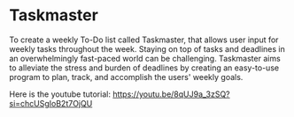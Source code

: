 # Taskmaster
To create a weekly To-Do list called Taskmaster, that allows user input for weekly tasks throughout the week. Staying on top of tasks and deadlines in an overwhelmingly fast-paced world can be challenging. Taskmaster aims to alleviate the stress and burden of deadlines by creating an easy-to-use program to plan, track, and accomplish the users' weekly goals.

Here is the youtube tutorial: https://youtu.be/8qUJ9a_3zSQ?si=chcUSgIoB2t7OjQU
